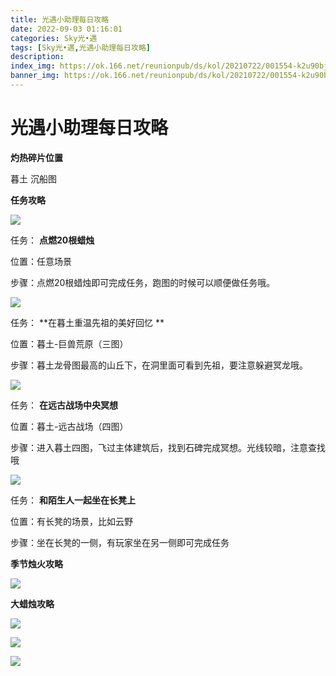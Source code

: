 ```yaml
---
title: 光遇小助理每日攻略
date: 2022-09-03 01:16:01
categories: Sky光•遇
tags: [Sky光•遇,光遇小助理每日攻略]
description: 
index_img: https://ok.166.net/reunionpub/ds/kol/20210722/001554-k2u90bj7ay.png?imageView&thumbnail=600x0&type=jpg
banner_img: https://ok.166.net/reunionpub/ds/kol/20210722/001554-k2u90bj7ay.png?imageView&thumbnail=600x0&type=jpg
---
```

# 光遇小助理每日攻略
**灼热碎片位置**

暮土 沉船图

  

 **任务攻略**

![](https://img.166.net/reunionpub/ds/kol/20220829/001313-rc41oa80ye.png)

任务： **点燃20根蜡烛**

位置：任意场景

步骤：点燃20根蜡烛即可完成任务，跑图的时候可以顺便做任务哦。

![](https://img.166.net/reunionpub/ds/kol/20220903/004902-smfyh7kulq.png)

任务： **在暮土重温先祖的美好回忆  **

位置：暮土-巨兽荒原（三图）

步骤：暮土龙骨图最高的山丘下，在洞里面可看到先祖，要注意躲避冥龙哦。

![](https://img.166.net/reunionpub/ds/kol/20220903/005017-b89h5s41zk.png)

任务： **在远古战场中央冥想**

位置：暮土-远古战场（四图）

步骤：进入暮土四图，飞过主体建筑后，找到石碑完成冥想。光线较暗，注意查找哦

![](https://img.166.net/reunionpub/ds/kol/20220903/004954-lm639ipyzs.png)

任务： **和陌生人一起坐在长凳上**

位置：有长凳的场景，比如云野

步骤：坐在长凳的一侧，有玩家坐在另一侧即可完成任务

 **季节烛火攻略**

![](https://img.166.net/reunionpub/ds/kol/20220903/004608-2ucpgjvwad.png)

  

 **大蜡烛攻略**

![](https://img.166.net/reunionpub/ds/kol/20220903/005354-yustk6gzqw.png)

![](https://img.166.net/reunionpub/ds/kol/20220903/005339-aewcnyi0qr.png)

![](https://img.166.net/reunionpub/ds/kol/20220903/004600-wb1mot9h6q.png)

  

